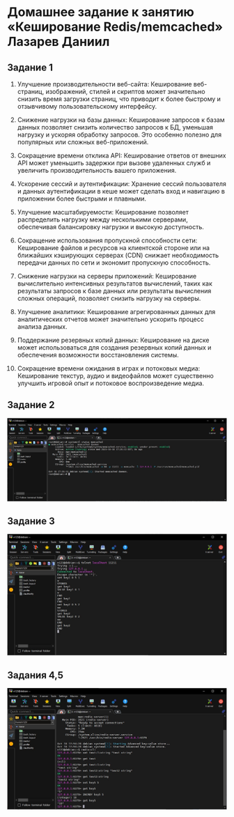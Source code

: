# Домашнее задание к занятию «Кеширование Redis/memcached» Лазарев Даниил
## Задание 1

1) Улучшение производительности веб-сайта: Кеширование веб-страниц, изображений, стилей и скриптов может значительно снизить время загрузки страниц, что приводит к более быстрому и отзывчивому пользовательскому интерфейсу.

2) Снижение нагрузки на базы данных: Кеширование запросов к базам данных позволяет снизить количество запросов к БД, уменьшая нагрузку и ускоряя обработку запросов. Это особенно полезно для популярных или сложных веб-приложений.

3) Сокращение времени отклика API: Кеширование ответов от внешних API может уменьшить задержки при вызове удаленных служб и увеличить производительность вашего приложения.

4) Ускорение сессий и аутентификации: Хранение сессий пользователя и данных аутентификации в кеше может сделать вход и навигацию в приложении более быстрыми и плавными.

5) Улучшение масштабируемости: Кеширование позволяет распределить нагрузку между несколькими серверами, обеспечивая балансировку нагрузки и высокую доступность.

6) Сокращение использования пропускной способности сети: Кеширование файлов и ресурсов на клиентской стороне или на ближайших кэширующих серверах (CDN) снижает необходимость передачи данных по сети и экономит пропускную способность.

7) Снижение нагрузки на серверы приложений: Кеширование вычислительно интенсивных результатов вычислений, таких как результаты запросов к базе данных или результаты вычисления сложных операций, позволяет снизить нагрузку на серверы.

8) Улучшение аналитики: Кеширование агрегированных данных для аналитических отчетов может значительно ускорить процесс анализа данных.

9) Поддержание резервных копий данных: Кеширование на диске может использоваться для создания резервных копий данных и обеспечения возможности восстановления системы.

10) Сокращение времени ожидания в играх и потоковых медиа: Кеширование текстур, аудио и видеофайлов может существенно улучшить игровой опыт и потоковое воспроизведение медиа.
## Задание 2

![Скриншот-1](https://github.com/n123tw/netology-sysadm-db-is/blob/main/11-02/img/1.jpg)

## Задание 3

![Скриншот-2](https://github.com/n123tw/netology-sysadm-db-is/blob/main/11-02/img/2.jpg)

## Задания 4,5

![Скриншот-3](https://github.com/n123tw/netology-sysadm-db-is/blob/main/11-02/img/3.jpg)